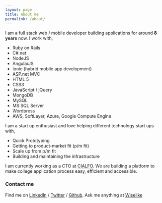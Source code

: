 ```yaml
---
layout: page
title: About me
permalink: /about/
---
```


I am a full stack web / mobile developer building applications for around **8 years** now. I work with,

* Ruby on Rails
* C#.net
* NodeJS
* AngularJS
* Ionic (hybrid mobile app development)
* ASP.net MVC
* HTML 5
* CSS3
* JavaScript / jQuery
* MongoDB
* MySQL
* MS SQL Server
* Wordpress
* AWS, SoftLayer, Azure, Google Compute Engine

I am a start up enthusiast and love helping different technology start ups with,

* Quick Prototyping
* Getting to product-market fit (p/m fit)
* Scale up from p/m fit
* Building and maintaining the infrastructure

I am currently working as a CTO at <a href="http://cialfogroup.com" target="_blank">CIALFO</a>. We are building a platform to make college application process easy, efficient and accessible.

### Contact me

Find me on  [LinkedIn][linkedIn] / [Twitter][Twitter] / [Github][github]. Ask me anything at [Wiselike][wiselike]

[linkedIn]: https://sg.linkedin.com/in/tahernd
[github]: https://github.com/taher435
[twitter]: https://twitter.com/taher435
[wiselike]: https://wiselike.com/taher-dhilawala
